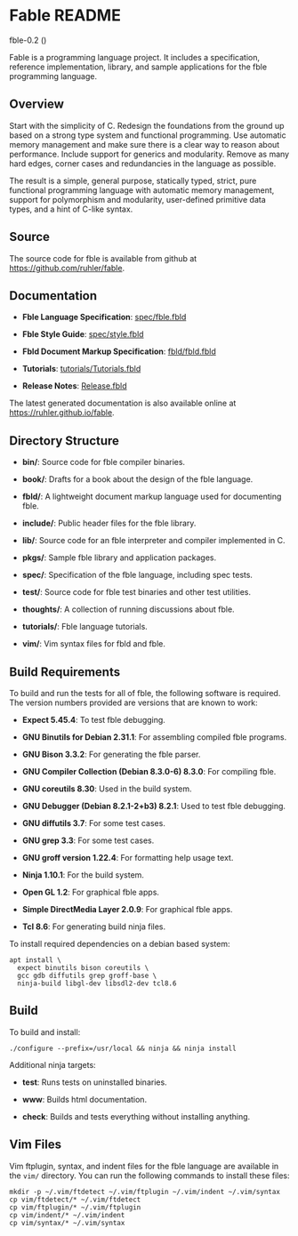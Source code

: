 
# Fable README

fble-0.2 ()

Fable is a programming language project. It includes a specification,
reference implementation, library, and sample applications for the fble
programming language.

## Overview

Start with the simplicity of C. Redesign the foundations from the ground up
based on a strong type system and functional programming. Use automatic
memory management and make sure there is a clear way to reason about
performance. Include support for generics and modularity. Remove as many
hard edges, corner cases and redundancies in the language as possible.

The result is a simple, general purpose, statically typed, strict, pure
functional programming language with automatic memory management, support
for polymorphism and modularity, user-defined primitive data types, and a
hint of C-like syntax.

## Source

The source code for fble is available from github at
<https://github.com/ruhler/fable>.

## Documentation

* **Fble Language Specification**: [spec/fble.fbld](spec/fble.fbld)

* **Fble Style Guide**: [spec/style.fbld](spec/style.fbld)

* **Fbld Document Markup Specification**: [fbld/fbld.fbld](fbld/fbld.fbld)

* **Tutorials**: [tutorials/Tutorials.fbld](tutorials/Tutorials.fbld)

* **Release Notes**: [Release.fbld](Release.fbld)

The latest generated documentation is also available online at
<https://ruhler.github.io/fable>.

## Directory Structure

* **bin/**: Source code for fble compiler binaries.

* **book/**: Drafts for a book about the design of the fble language.

* **fbld/**: A lightweight document markup language used for documenting fble.

* **include/**: Public header files for the fble library.

* **lib/**: Source code for an fble interpreter and compiler implemented in C.

* **pkgs/**: Sample fble library and application packages.

* **spec/**: Specification of the fble language, including spec tests.

* **test/**:  Source code for fble test binaries and other test utilities.

* **thoughts/**: A collection of running discussions about fble.

* **tutorials/**: Fble language tutorials.

* **vim/**: Vim syntax files for fbld and fble.

## Build Requirements

To build and run the tests for all of fble, the following software is
required. The version numbers provided are versions that are known to work:

* **Expect 5.45.4**: To test fble debugging.

* **GNU Binutils for Debian 2.31.1**: For assembling compiled fble programs.

* **GNU Bison 3.3.2**: For generating the fble parser.

* **GNU Compiler Collection (Debian 8.3.0-6) 8.3.0**: For compiling fble.

* **GNU coreutils 8.30**: Used in the build system.

* **GNU Debugger (Debian 8.2.1-2+b3) 8.2.1**: Used to test fble debugging.

* **GNU diffutils 3.7**: For some test cases.

* **GNU grep 3.3**: For some test cases.

* **GNU groff version 1.22.4**: For formatting help usage text.

* **Ninja 1.10.1**: For the build system.

* **Open GL 1.2**: For graphical fble apps.

* **Simple DirectMedia Layer 2.0.9**: For graphical fble apps.

* **Tcl 8.6**: For generating build ninja files.

To install required dependencies on a debian based system:

    apt install \
      expect binutils bison coreutils \
      gcc gdb diffutils grep groff-base \
      ninja-build libgl-dev libsdl2-dev tcl8.6

## Build

To build and install:

    ./configure --prefix=/usr/local && ninja && ninja install

Additional ninja targets:

* **test**: Runs tests on uninstalled binaries.

* **www**: Builds html documentation.

* **check**: Builds and tests everything without installing anything.

## Vim Files

Vim ftplugin, syntax, and indent files for the fble language are available
in the `vim/` directory. You can run the following commands to install these
files:

    mkdir -p ~/.vim/ftdetect ~/.vim/ftplugin ~/.vim/indent ~/.vim/syntax
    cp vim/ftdetect/* ~/.vim/ftdetect
    cp vim/ftplugin/* ~/.vim/ftplugin
    cp vim/indent/* ~/.vim/indent
    cp vim/syntax/* ~/.vim/syntax
